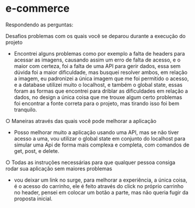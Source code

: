 # e-commerce
Respondendo as perguntas:

Desafios problemas com os quais você se deparou durante a execução
do projeto
- Encontrei alguns problemas como por exemplo a falta de headers para acessar as imagens, causando assim um erro de falta de acesso, e o maior com certeza, foi a falta de uma API para gerir dados, essa sem dúvida foi a maior dificuldade, mas busquei resolver ambos, em relação a imagem, eu padronizei a única imagem que me foi permitido o acesso, e a database utilizei muito o localhost, e também o global state, essas foram as formas que encontrei para driblar as dificuldades em relação a dados, no design a única coisa que me trouxe algum certo problemas foi encontrar a fonte correta para o projeto, mas tirando isso foi bem tranquilo.

○ Maneiras através das quais você pode melhorar a aplicação
- Posso melhorar muito a aplicação usando uma API, mas se não tiver acesso a uma, vou utilizar o global state em conjunto do localhost para simular uma Api de forma mais complexa e completa, com comandos de get, post, e delete.

○ Todas as instruções necessárias para que qualquer pessoa consiga
rodar sua aplicação sem maiores problemas
- vou deixar um link no surge, para melhorar a experiência, a única coisa, é o acesso do carrinho, ele é feito através do click no próprio carrinho no header, pensei em colocar um botão a parte, mas não queria fugir da proposta inicial.
